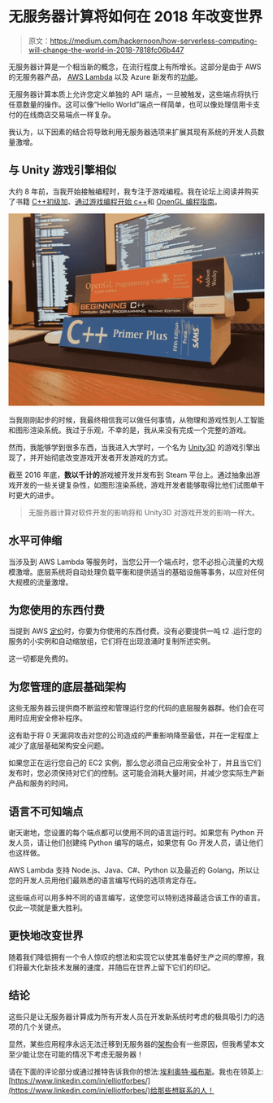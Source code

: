 # 无服务器计算将如何在 2018 年改变世界

> 原文：<https://medium.com/hackernoon/how-serverless-computing-will-change-the-world-in-2018-7818fc06b447>

无服务器计算是一个相当新的概念，在流行程度上有所增长。这部分是由于 AWS 的无服务器产品， [AWS Lambda](https://docs.aws.amazon.com/lambda/latest/dg/welcome.html) 以及 Azure 新发布的[功能](https://azure.microsoft.com/en-gb/services/functions/)。

无服务器计算本质上允许您定义单独的 API 端点，一旦被触发，这些端点将执行任意数量的操作。这可以像“Hello World”端点一样简单，也可以像处理信用卡支付的在线商店交易端点一样复杂。

我认为，以下因素的结合将导致利用无服务器选项来扩展其现有系统的开发人员数量激增。

## 与 Unity 游戏引擎相似

大约 8 年前，当我开始接触编程时，我专注于游戏编程。我在论坛上阅读并购买了书籍 [C++初级加](http://amzn.to/2zRBiYK)、[通过游戏编程开始 c++](http://amzn.to/2CsVfYL)和 [OpenGL 编程指南](http://amzn.to/2CjZNDN)。

![](img/2b681a1ddc2d8726ef93fc9a43625d38.png)

当我刚刚起步的时候，我最终相信我可以做任何事情，从物理和游戏性到人工智能和图形渲染系统。我过于乐观，不幸的是，我从来没有完成一个完整的游戏。

然而，我能够学到很多东西，当我进入大学时，一个名为 [Unity3D](https://unity3d.com/) 的游戏引擎出现了，并开始彻底改变游戏开发者开发游戏的方式。

截至 2016 年底，**数以千计的**游戏被开发并发布到 Steam 平台上。通过抽象出游戏开发的一些关键复杂性，如图形渲染系统，游戏开发者能够取得比他们试图单干时更大的进步。

> 无服务器计算对软件开发的影响将和 Unity3D 对游戏开发的影响一样大。

## 水平可伸缩

当涉及到 AWS Lambda 等服务时，当您公开一个端点时，您不必担心流量的大规模激增。底层系统将自动处理负载平衡和提供适当的基础设施等事务，以应对任何大规模的流量激增。

## 为您使用的东西付费

当提到 AWS [定价](https://aws.amazon.com/lambda/pricing/)时，你要为你使用的东西付费。没有必要提供一吨 t2 .运行您的服务的小实例和自动缩放组，它们将在出现浪涌时复制所述实例。

这一切都是免费的。

## 为您管理的底层基础架构

这些无服务器云提供商不断监控和管理运行您的代码的底层服务器群。他们会在可用时应用安全修补程序。

这有助于将 0 天漏洞攻击对您的公司造成的严重影响降至最低，并在一定程度上减少了底层基础架构安全问题。

如果您正在运行您自己的 EC2 实例，那么您必须自己应用安全补丁，并且当它们发布时，您必须保持对它们的控制。这可能会消耗大量时间，并减少您实际生产新产品和服务的时间。

## 语言不可知端点

谢天谢地，您设置的每个端点都可以使用不同的语言运行时。如果您有 Python 开发人员，请让他们创建纯 Python 编写的端点，如果您有 Go 开发人员，请让他们也这样做。

AWS Lambda 支持 Node.js、Java、C#、Python 以及最近的 Golang，所以让您的开发人员用他们最熟悉的语言编写代码的选项肯定存在。

这些端点可以用多种不同的语言编写，这使您可以特别选择最适合该工作的语言。仅此一项就是重大胜利。

## 更快地改变世界

随着我们降低拥有一个令人惊叹的想法和实现它以使其准备好生产之间的摩擦，我们将最大化新技术发展的速度，并随后在世界上留下它们的印记。

## 结论

这些只是让无服务器计算成为所有开发人员在开发新系统时考虑的极具吸引力的选项的几个关键点。

显然，某些应用程序永远无法迁移到无服务器的[架构](https://hackernoon.com/tagged/architecture)会有一些原因，但我希望本文至少能让您在可能的情况下考虑无服务器！

请在下面的评论部分或通过推特告诉我你的想法:[埃利奥特·福布斯](https://medium.com/u/eb71d34fbe09?source=post_page-----7818fc06b447--------------------------------)。我也在领英上:[https://www.linkedin.com/in/elliotforbes/](https://www.linkedin.com/in/elliotforbes/)给那些想联系的人！